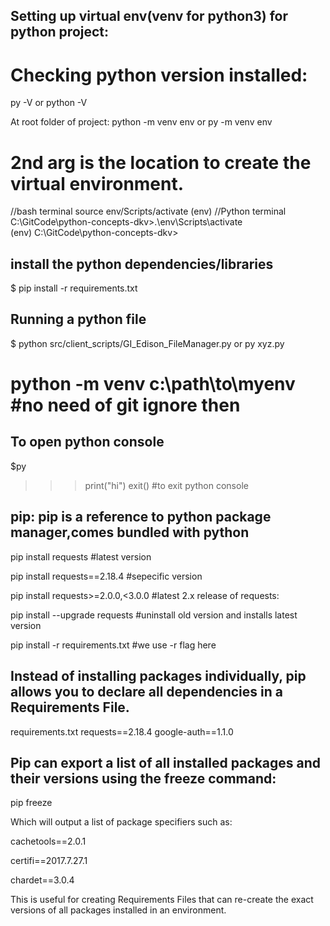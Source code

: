 
## Setting up virtual env(venv for python3) for python project:
# Checking python version installed:

py -V 
or
python -V 

At root folder of project:
python -m venv env
or
py -m venv env
# 2nd arg is the location to create the virtual environment. 

 //bash terminal
source env/Scripts/activate 
(env)
//Python terminal
C:\GitCode\python-concepts-dkv>.\env\Scripts\activate  
(env) C:\GitCode\python-concepts-dkv>


## install the python dependencies/libraries
$ pip install -r requirements.txt


## Running a python file
$ python src/client_scripts/GI_Edison_FileManager.py
or
py xyz.py

python -m venv c:\path\to\myenv   #no need of git ignore then 
=============================
## To open python console
$py
>>>print("hi")
>>>exit() #to exit python console

## pip: pip is a reference to python package manager,comes bundled with python

pip install requests                #latest version

pip install requests==2.18.4        #sepecific version

pip install requests>=2.0.0,<3.0.0  #latest 2.x release of requests:

pip install --upgrade requests      #uninstall old version and installs latest version

pip install -r requirements.txt     #we use -r flag here

## Instead of installing packages individually, pip allows you to declare all dependencies in a Requirements File.
requirements.txt
requests==2.18.4
google-auth==1.1.0

## Pip can export a list of all installed packages and their versions using the freeze command:
pip freeze

Which will output a list of package specifiers such as:

cachetools==2.0.1

certifi==2017.7.27.1

chardet==3.0.4

This is useful for creating Requirements Files that can re-create the exact versions of 
all packages installed in an environment.
